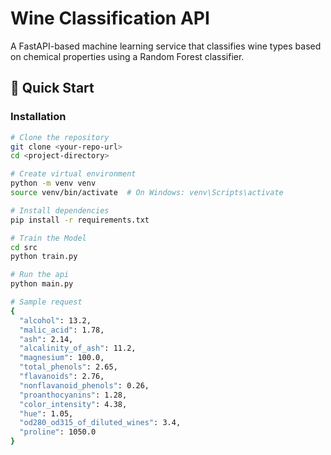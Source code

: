 # Wine Classification API

A FastAPI-based machine learning service that classifies wine types based on chemical properties using a Random Forest classifier.

## 🚀 Quick Start

### Installation

```bash
# Clone the repository
git clone <your-repo-url>
cd <project-directory>

# Create virtual environment
python -m venv venv
source venv/bin/activate  # On Windows: venv\Scripts\activate

# Install dependencies
pip install -r requirements.txt

# Train the Model
cd src
python train.py

# Run the api
python main.py

# Sample request
{
  "alcohol": 13.2,
  "malic_acid": 1.78,
  "ash": 2.14,
  "alcalinity_of_ash": 11.2,
  "magnesium": 100.0,
  "total_phenols": 2.65,
  "flavanoids": 2.76,
  "nonflavanoid_phenols": 0.26,
  "proanthocyanins": 1.28,
  "color_intensity": 4.38,
  "hue": 1.05,
  "od280_od315_of_diluted_wines": 3.4,
  "proline": 1050.0
}
```
